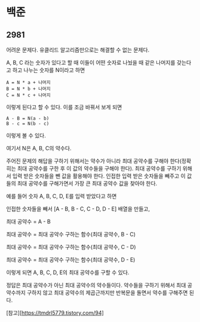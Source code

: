# 백준

## 2981

어려운 문제다. 유클리드 알고리즘만으로는 해결할 수 없는 문제다. 

A, B, C 라는 숫자가 있다고 할 때 이들이 어떤 숫자로 나눴을 때 같은 나머지를 갖는다고 하고 나누는 숫자를 N이라고 하면

```
A = N * a + 나머지
B = N * b + 나머지
C = N * c + 나머지
```

이렇게 된다고 할 수 있다. 이를 조금 바꿔서 보게 되면

```
A - B = N(a - b)
B - c = N(b - c)
```

이렇게 볼 수 있다.

여기서 N은 A, B, C의 약수다.

주어진 문제의 해답을 구하기 위해서는 약수가 아니라 최대 공약수를 구해야 한다(정확히는 최대 공약수를 구한 후 이 값의 약수들을 구해야 한다). 최대 공약수를 구하기 위해서 입력 받은 숫자들을 뺀 값을 활용해야 한다. 인접한 입력 받은 숫자들을 빼주고 이 값들의 최대 공약수를 구해가면서 가장 큰 최대 공약수 값을 찾아야 한다.

예를 들어 숫자 A, B, C, D, E를 입력 받았다고 하면

인접한 숫자들을 빼서 [A - B, B - C, C - D, D - E] 배열을 만들고,

최대 공약수 = A - B

최대 공약수 = 최대 공약수 구하는 함수(최대 공약수, B - C)

최대 공약수 = 최대 공약수 구하는 함수(최대 공약수, C - D)

최대 공약수 = 최대 공약수 구하는 함수(최대 공약수, D - E)

이렇게 되면 A, B, C, D, E의 최대 공약수를 구할 수 있다.

정답은 최대 공약수가 아닌 최대 공약수의 약수들이다. 약수들을 구하기 위해서 최대 공약수까지 구하지 않고 최대 공약수의 제곱근까지만 반복문을 돌면서 약수를 구해주면 된다.

[참고][https://tmdrl5779.tistory.com/94]

